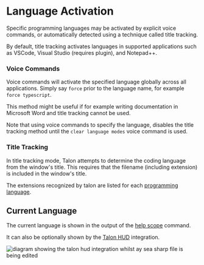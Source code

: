 # Language Activation

Specific programming languages may be activated by explicit voice commands, or automatically detected using a technique called title tracking.

By default, title tracking activates languages in supported applications such as VSCode, Visual Studio (requires plugin), and Notepad++.

### Voice Commands

Voice commands will activate the specified language globally across all applications. Simply say `force` prior to the language name, for example
`force typescript`.

This method might be useful if for example writing documentation in Microsoft Word and title tracking cannot be used.

Note that using voice commands to specify the language, disables the title tracking method until the `clear language modes` voice command is used.

### Title Tracking

In title tracking mode, Talon attempts to determine the coding language from the window's title. This requires that the filename (including extension)
is included in the window's title.

The extensions recognized by talon are listed for each [programming language](programming-languages.md).

## Current Language

The current language is shown in the output of the [help scope](/docs/Help/help-commands.md#help-scope) command.

It can also be optionally shown by the [Talon HUD](/docs/Integrations/Details/talon-hud.md) integration.

<img src="/img/talon_hud_cs.png/"
     alt="diagram showing the talon hud integration whilst ay sea sharp file is being edited"
 />
